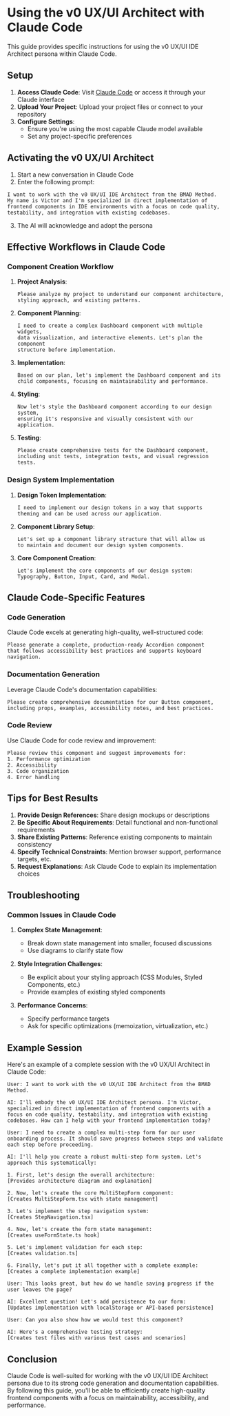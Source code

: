 ﻿# Using the v0 UX/UI Architect with Claude Code

This guide provides specific instructions for using the v0 UX/UI IDE Architect persona within Claude Code.

## Setup

1. **Access Claude Code**: Visit [Claude Code](https://claude.ai/code) or access it through your Claude interface
2. **Upload Your Project**: Upload your project files or connect to your repository
3. **Configure Settings**:
   - Ensure you're using the most capable Claude model available
   - Set any project-specific preferences

## Activating the v0 UX/UI Architect

1. Start a new conversation in Claude Code
2. Enter the following prompt:

```
I want to work with the v0 UX/UI IDE Architect from the BMAD Method. 
My name is Victor and I'm specialized in direct implementation of 
frontend components in IDE environments with a focus on code quality, 
testability, and integration with existing codebases.
```

3. The AI will acknowledge and adopt the persona

## Effective Workflows in Claude Code

### Component Creation Workflow

1. **Project Analysis**:
   ```
   Please analyze my project to understand our component architecture,
   styling approach, and existing patterns.
   ```

2. **Component Planning**:
   ```
   I need to create a complex Dashboard component with multiple widgets,
   data visualization, and interactive elements. Let's plan the component
   structure before implementation.
   ```

3. **Implementation**:
   ```
   Based on our plan, let's implement the Dashboard component and its
   child components, focusing on maintainability and performance.
   ```

4. **Styling**:
   ```
   Now let's style the Dashboard component according to our design system,
   ensuring it's responsive and visually consistent with our application.
   ```

5. **Testing**:
   ```
   Please create comprehensive tests for the Dashboard component,
   including unit tests, integration tests, and visual regression tests.
   ```

### Design System Implementation

1. **Design Token Implementation**:
   ```
   I need to implement our design tokens in a way that supports
   theming and can be used across our application.
   ```

2. **Component Library Setup**:
   ```
   Let's set up a component library structure that will allow us
   to maintain and document our design system components.
   ```

3. **Core Component Creation**:
   ```
   Let's implement the core components of our design system:
   Typography, Button, Input, Card, and Modal.
   ```

## Claude Code-Specific Features

### Code Generation

Claude Code excels at generating high-quality, well-structured code:

```
Please generate a complete, production-ready Accordion component
that follows accessibility best practices and supports keyboard navigation.
```

### Documentation Generation

Leverage Claude Code's documentation capabilities:

```
Please create comprehensive documentation for our Button component,
including props, examples, accessibility notes, and best practices.
```

### Code Review

Use Claude Code for code review and improvement:

```
Please review this component and suggest improvements for:
1. Performance optimization
2. Accessibility
3. Code organization
4. Error handling
```

## Tips for Best Results

1. **Provide Design References**: Share design mockups or descriptions
2. **Be Specific About Requirements**: Detail functional and non-functional requirements
3. **Share Existing Patterns**: Reference existing components to maintain consistency
4. **Specify Technical Constraints**: Mention browser support, performance targets, etc.
5. **Request Explanations**: Ask Claude Code to explain its implementation choices

## Troubleshooting

### Common Issues in Claude Code

1. **Complex State Management**:
   - Break down state management into smaller, focused discussions
   - Use diagrams to clarify state flow

2. **Style Integration Challenges**:
   - Be explicit about your styling approach (CSS Modules, Styled Components, etc.)
   - Provide examples of existing styled components

3. **Performance Concerns**:
   - Specify performance targets
   - Ask for specific optimizations (memoization, virtualization, etc.)

## Example Session

Here's an example of a complete session with the v0 UX/UI Architect in Claude Code:

```
User: I want to work with the v0 UX/UI IDE Architect from the BMAD Method.

AI: I'll embody the v0 UX/UI IDE Architect persona. I'm Victor, specialized in direct implementation of frontend components with a focus on code quality, testability, and integration with existing codebases. How can I help with your frontend implementation today?

User: I need to create a complex multi-step form for our user onboarding process. It should save progress between steps and validate each step before proceeding.

AI: I'll help you create a robust multi-step form system. Let's approach this systematically:

1. First, let's design the overall architecture:
[Provides architecture diagram and explanation]

2. Now, let's create the core MultiStepForm component:
[Creates MultiStepForm.tsx with state management]

3. Let's implement the step navigation system:
[Creates StepNavigation.tsx]

4. Now, let's create the form state management:
[Creates useFormState.ts hook]

5. Let's implement validation for each step:
[Creates validation.ts]

6. Finally, let's put it all together with a complete example:
[Creates a complete implementation example]

User: This looks great, but how do we handle saving progress if the user leaves the page?

AI: Excellent question! Let's add persistence to our form:
[Updates implementation with localStorage or API-based persistence]

User: Can you also show how we would test this component?

AI: Here's a comprehensive testing strategy:
[Creates test files with various test cases and scenarios]
```

## Conclusion

Claude Code is well-suited for working with the v0 UX/UI IDE Architect persona due to its strong code generation and documentation capabilities. By following this guide, you'll be able to efficiently create high-quality frontend components with a focus on maintainability, accessibility, and performance.
